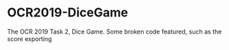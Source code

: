 # OCR2019-DiceGame
The OCR 2019 Task 2, Dice Game. Some broken code featured, such as the score exporting
